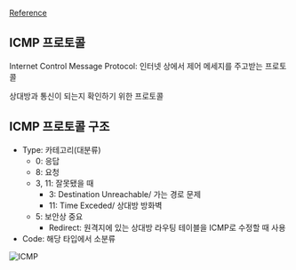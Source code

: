 [Reference](https://www.youtube.com/playlist?list=PL0d8NnikouEWcF1jJueLdjRIC4HsUlULi)

## ICMP 프로토콜

Internet Control Message Protocol: 인터넷 상에서 제어 메세지를 주고받는 프로토콜

상대방과 통신이 되는지 확인하기 위한 프로토콜

## ICMP 프로토콜 구조

- Type: 카테고리(대분류)
  - 0: 응답
  - 8: 요청
  - 3, 11: 잘못됐을 때
    - 3: Destination Unreachable/ 가는 경로 문제
    - 11: Time Exceded/ 상대방 방화벽
  - 5: 보안상 중요
    - Redirect: 원격지에 있는 상대방 라우팅 테이블을 ICMP로 수정할 때 사용
- Code: 해당 타입에서 소분류

![ICMP](https://i.imgur.com/8x2My84.jpg)